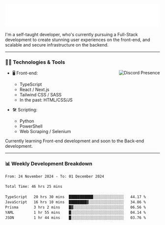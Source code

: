<img src="assets/wave.svg" alt=":wave:" />

I'm a self-taught developer, who's currently pursuing a Full-Stack development to create stunning user experiences on the front-end, and scalable and secure infrastructure on the backend.

---

### 🧑‍💻 Technologies & Tools

<a href="https://discord.com/users/414304208649453568" target="_blank" rel="nofollow">
   <img src="https://lanyard-profile-readme.vercel.app/api/414304208649453568?idleMessage=Probably%20doing%20something%20else..." alt="Discord Presence" align="right">
</a>

- 🖥️ Front-end:

  - TypeScript
  - React / Next.js
  - Tailwind CSS / SASS
  - In the past: HTML/CSS/JS

- 🛠 Scripting:

  - Python
  - PowerShell
  - Web Scraping / Selenium

Currently learning Front-end development and soon to the Back-end development.

---

### 📊 Weekly Development Breakdown

<!-- ![ccrsxx's GitHub Stats](https://github-readme-stats.vercel.app/api?username=ccrsxx&count_private=true&theme=tokyonight) -->
<!-- ![ccrsxx's Top Langs](https://github-readme-stats.vercel.app/api/top-langs/?username=ccrsxx&hide=lua,java,html&theme=tokyonight) -->

<!--START_SECTION:waka-->

```txt
From: 24 November 2024 - To: 01 December 2024

Total Time: 46 hrs 25 mins

TypeScript   20 hrs 30 mins  ███████████░░░░░░░░░░░░░░   44.17 %
JavaScript   16 hrs 10 mins  ████████▓░░░░░░░░░░░░░░░░   34.86 %
Prisma       3 hrs 2 mins    █▓░░░░░░░░░░░░░░░░░░░░░░░   06.56 %
YAML         1 hr 55 mins    █░░░░░░░░░░░░░░░░░░░░░░░░   04.14 %
JSON         1 hr 44 mins    █░░░░░░░░░░░░░░░░░░░░░░░░   03.76 %
```

<!--END_SECTION:waka-->
